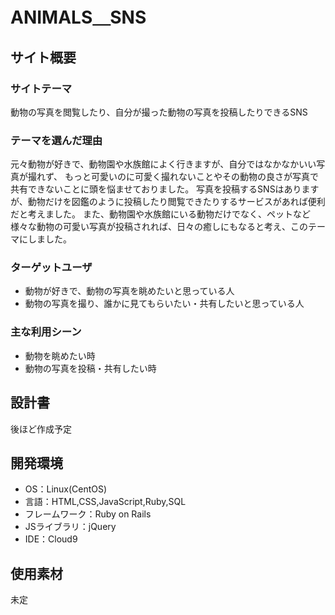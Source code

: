 # ANIMALS＿SNS

## サイト概要
### サイトテーマ
動物の写真を閲覧したり、自分が撮った動物の写真を投稿したりできるSNS
​
### テーマを選んだ理由
元々動物が好きで、動物園や水族館によく行きますが、自分ではなかなかいい写真が撮れず、
もっと可愛いのに可愛く撮れないことやその動物の良さが写真で共有できないことに頭を悩ませておりました。
写真を投稿するSNSはありますが、動物だけを図鑑のように投稿したり閲覧できたりするサービスがあれば便利だと考えました。
また、動物園や水族館にいる動物だけでなく、ペットなど様々な動物の可愛い写真が投稿されれば、日々の癒しにもなると考え、このテーマにしました。

### ターゲットユーザ
* 動物が好きで、動物の写真を眺めたいと思っている人
* 動物の写真を撮り、誰かに見てもらいたい・共有したいと思っている人
​
### 主な利用シーン
* 動物を眺めたい時
* 動物の写真を投稿・共有したい時
​
## 設計書
後ほど作成予定
​
## 開発環境
- OS：Linux(CentOS)
- 言語：HTML,CSS,JavaScript,Ruby,SQL
- フレームワーク：Ruby on Rails
- JSライブラリ：jQuery
- IDE：Cloud9
​
## 使用素材
未定
<!-- - 外部サービスの画像素材・音声素材を使用した場合は、必ずサービス名とURLを明記してください。 -->
<!-- - アプリケーションの実装に使用したgem/bootstrapのリファレンスなどの記載は不要です。 -->
<!-- - 使用しない場合は、使用素材の項目をREADMEから削除してください。 -->
<!-- - 架空の団体・題材を前提にポートフォリオを制作する場合、下記のテンプレートを当項目内に記載しましょう。 -->
<!-- 【テンプレート】 -->
<!-- 著作権を考慮し、架空のデータを扱う予定です。 -->
<!-- なお今後、実在するデータを利用する際には、事前に著作権保持者と契約を結んだ上で利用します。 -->